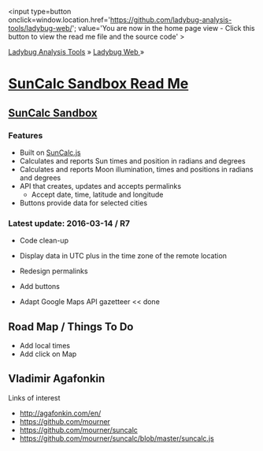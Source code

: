 ﻿<span style=display:none; >[You are now in a GitHub source code view - click this link to view the home page]( http://ladybug-analysis-tools.github.io/ladybug-web/ "View file as a web page." ) </span>
<input type=button onclick=window.location.href='https://github.com/ladybug-analysis-tools/ladybug-web/'; 
value='You are now in the home page view - Click this button to view the read me file and the source code' >

[Ladybug Analysis Tools]( http://ladybug-analysis-tools.github.io/ ) » [Ladybug Web ]( http://ladybug-analysis-tools.github.io/ladybug-web/ ) »


[SunCalc Sandbox Read Me]( #suncalc-sandbox/readme.md )
===

## [SunCalc Sandbox]( http://ladybug-analysis-tools.github.io/ladybug-web/suncalc-sandbox/ )

### Features

* Built on [SunCalc.js]( https://github.com/mourner/suncalc )
* Calculates and reports Sun times and position in radians and degrees
* Calculates and reports Moon illumination, times and positions in radians and degrees
* API that creates, updates and accepts permalinks
	* Accept date, time, latitude and longitude
* Buttons provide data for selected cities


### Latest update: 2016-03-14 / R7

* Code clean-up
* Display data in UTC plus in the time zone of the remote location
* Redesign permalinks
* Add buttons

* Adapt Google Maps API gazetteer  << done


## Road Map / Things To Do

* Add local times
* Add click on Map

## Vladimir Agafonkin

Links of interest

* http://agafonkin.com/en/
* https://github.com/mourner
* https://github.com/mourner/suncalc
* https://github.com/mourner/suncalc/blob/master/suncalc.js
